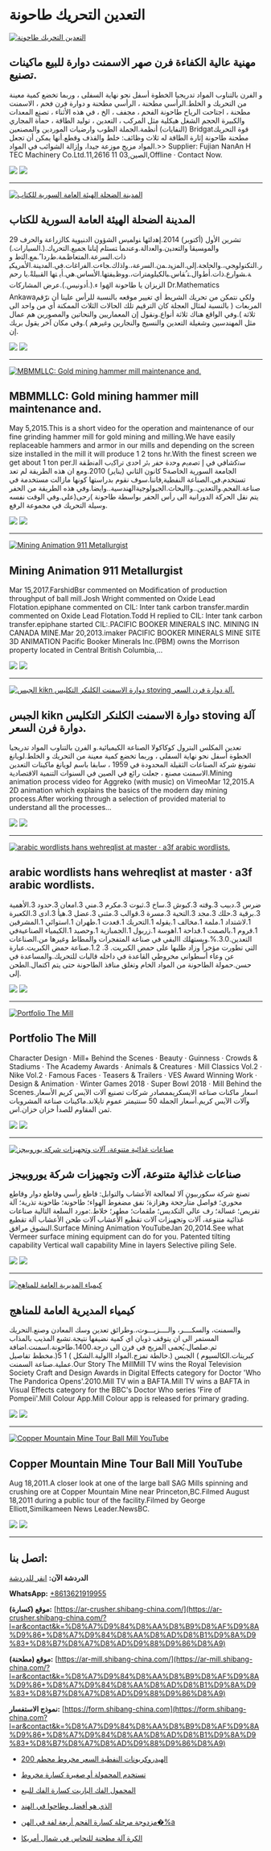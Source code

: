 # التعدين التحريك طاحونة

<a href="https://swt.shibang-china.com/?l=ar&img&k=%D8%A7%D9%84%D8%AA%D8%B9%D8%AF%D9%8A%D9%86+%D8%A7%D9%84%D8%AA%D8%AD%D8%B1%D9%8A%D9%83+%D8%B7%D8%A7%D8%AD%D9%88%D9%86%D8%A9" target="_blank">![التعدين التحريك طاحونة](http://static.shibang-china.com/all-800x300/432.jpg)</a>

## مهنية عالية الكفاءة فرن صهر الاسمنت دوارة للبيع ماكينات تصنيع.
و الفرن بالتناوب المواد تدريجيا الخطوة أسفل نحو نهاية السفلى ، وربما تخضع كمية معينة من التحريك و الخلط.الرأسي مطحنة ، الرأسي مطحنة و دوارة فرن فحم ، الاسمنت مطحنة ، اجتاحت الرياح طاحونة الفحم ، مجفف ، الخ ، في هذه الأثناء ، تصنع المعدات والكبيرة الحجم الشغل هيكلية مثل المركب ، التعدين ، توليد الطاقة ، حمأة المجاري (النفايات) أنظمة.الجملة الطوب وارضيات الموردين والمصنعين Bridgatقوة التحريك مطحنة طاحونة إثارة الطاقة له ثلاث وظائف: خلط والقذف وقطع.أنها يمكن أن تجعل المواد مزيج موزعة جيدا، وإزالة الشوائب في المواد.&gt;&gt; Supplier: Fujian NanAn H TEC Machinery Co.Ltd.الصين,03 11 11,2616,Offline &middot; Contact Now.


<a href="https://whatsapp.shibangsoft.com/WhatsApp.php" target="_blank" title="WhatsApp">![](http://static.shibang-china.com/icon/whatsapp.png)</a> <a href="https://swt.shibang-china.com/?l=ar&icon&k=%D8%A7%D9%84%D8%AA%D8%B9%D8%AF%D9%8A%D9%86+%D8%A7%D9%84%D8%AA%D8%AD%D8%B1%D9%8A%D9%83+%D8%B7%D8%A7%D8%AD%D9%88%D9%86%D8%A9" target="_blank">![](http://static.shibang-china.com/icon/chat-ar.png)</a>

---

<a href="https://swt.shibang-china.com/?l=ar&img&k=%D8%A7%D9%84%D8%AA%D8%B9%D8%AF%D9%8A%D9%86+%D8%A7%D9%84%D8%AA%D8%AD%D8%B1%D9%8A%D9%83+%D8%B7%D8%A7%D8%AD%D9%88%D9%86%D8%A9" target="_blank">![المدينة الضحلة الهيئة العامة السورية للكتاب](http://static.shibang-china.com/all-800x300/1321.jpg)</a>

## المدينة الضحلة الهيئة العامة السورية للكتاب
29 تشرين الأول (أكتوبر) 2014.ﺇﻫﺩﺍﺌﻬﺎ ﻨﻭﺍﻤﻴﺱ ﺍﻟﺸﺅﻭﻥ ﺍﻟﺩﻨﻴﻭﻴﺔ ﻜﺎﻟﺯﺭﺍﻋﺔ ﻭﺍﻟﺤﺭﻑ ﻭﺍﻟﻤﻭﺴﻴﻘﺎ ﻭﺍﻟﺘﻌﺩﻴﻥ.ﻭﺍﻟﻌﺩﺍﻟﺔ.ﻭﻋﻨﺩﻤﺎ ﺘﺴﺘﻠﻡ ﺇﻨﺎﻨﺎ ﺠﻤﻴﻊ.ﺍﻟﺘﺤﺭﻴﻙ.(.ﺍﻟﺴﻴﺎﺭﺍﺕ.) ﺫﺍﺕ.ﺍﻟﺴﺭﻋﺔ.ﺍﻟﻤﺘﻌﺎﻅﻤﺔ.ﻁﺭﺩﺍﹰ.ﻤﻊ.ﺍﻟﺘﻁ ﻭ ﺭ.ﺍﻟﺘﻜﻨﻭﻟﻭﺠﻲ،.ﻭﺍﻟﺤﺎﺠﺔ.ﺇﻟﻰ.ﺍﻟﻤﺯﻴﺩ.ﻤﻥ.ﺍﻟﺴﺭﻋﺔ،.ﻭﻟﺫﻟﻙ.ﺠﺎﺀﺕ.ﺍﻟﻔﺭﺍﻏﺎﺕ.ﻓﻲ.ﺍﻟﻤﺩﻴﻨﺔ.ﺍﻷﻤﺭﻴﻜﻴﺔ.ﺸﻭﺍﺭﻉ.ﺫﺍﺕ.ﺃﻁﻭﺍل.ﺘﹸﻘﺎﺱ.ﺒﺎﻟﻜﻴﻠﻭﻤﺘﺭﺍﺕ،.ﻭﻭﻅﻴﻔﺘﻬﺎ.ﺍﻷﺴﺎﺱ.ﻫﻲ.ﺃﻳ ﺘﻬﺎ ﺍﻟﻘﺒﻴﻠﺔْ.ﻳﺎ ﺭﺣﻢ ﺍﻟﺰﻳﺰﺍﻥ ﻳﺎ ﻃﺎﺣﻮﻧﺔ ﺍﳍﻮﺍ ﺀ.(.ﺃﺩﻭﻧﻴﺲ.).عرض المشاركات Dr.Mathematics Ankawaولكي نتمكن من تحريك الشريط أي تغيير موقعه بالنسبة للرأس علينا أن نرّقم المربعات ( بالنسبة لمثال العجلة كان الترقيم تلك الحالات الثلاث الممكنة أي من واحد الى ثلاثة ).وفي الواقع هناك ثلاثة أنواع.ونقول إن المعماريين والنحاتين والمصورين هم عمال مثل المهندسين وشغيلة التعدين والنسيج والنجارين وغيرهم ).وفي مكان آخر يقول بريك إن.


<a href="https://whatsapp.shibangsoft.com/WhatsApp.php" target="_blank" title="WhatsApp">![](http://static.shibang-china.com/icon/whatsapp.png)</a> <a href="https://swt.shibang-china.com/?l=ar&icon&k=%D8%A7%D9%84%D8%AA%D8%B9%D8%AF%D9%8A%D9%86+%D8%A7%D9%84%D8%AA%D8%AD%D8%B1%D9%8A%D9%83+%D8%B7%D8%A7%D8%AD%D9%88%D9%86%D8%A9" target="_blank">![](http://static.shibang-china.com/icon/chat-ar.png)</a>

---

<a href="https://swt.shibang-china.com/?l=ar&img&k=%D8%A7%D9%84%D8%AA%D8%B9%D8%AF%D9%8A%D9%86+%D8%A7%D9%84%D8%AA%D8%AD%D8%B1%D9%8A%D9%83+%D8%B7%D8%A7%D8%AD%D9%88%D9%86%D8%A9" target="_blank">![MBMMLLC: Gold mining hammer mill maintenance and.](http://static.shibang-china.com/all-800x300/795.jpg)</a>

## MBMMLLC: Gold mining hammer mill maintenance and.
May 5,2015.This is a short video for the operation and maintenance of our fine grinding hammer mill for gold mining and milling.We have easily replaceable hammers and armor in our mills and depending on the screen size installed in the mill it will produce 1 2 tons hr.With the finest screen we get about 1 ton per.ﺳﺗﮐﺷﺎﻓﻲ ﻓﻲ إ ﺗﺻﻣﯾم وﺣدة ﺣﻔر ﺑﺋر اﺣدى ﺗراﮐﯾب اﻟﻣﻧطﻘﺔ اﻟ الجامعة السورية الخاصة5 كانون الثاني (يناير) 2010.ومع ان هذه الطريقة لم تعد تستخدم.في.الصناعة النفطية,فاننا.سوف نقوم بدراستها كونها مازالت مستخدمة في صناعة.الفحم.والتعدين..واالبحاث.الجيولوجيةالهندسية..وايضا.وفي هذه الطريقة من الحفر يتم نقل الحركة الدورانية الى رأس الحفر بواسطة طاحونة )رحى(على.وفي الوقت نفسه وسيلة التحريك في مجموعة الرفع.


<a href="https://whatsapp.shibangsoft.com/WhatsApp.php" target="_blank" title="WhatsApp">![](http://static.shibang-china.com/icon/whatsapp.png)</a> <a href="https://swt.shibang-china.com/?l=ar&icon&k=%D8%A7%D9%84%D8%AA%D8%B9%D8%AF%D9%8A%D9%86+%D8%A7%D9%84%D8%AA%D8%AD%D8%B1%D9%8A%D9%83+%D8%B7%D8%A7%D8%AD%D9%88%D9%86%D8%A9" target="_blank">![](http://static.shibang-china.com/icon/chat-ar.png)</a>

---

<a href="https://swt.shibang-china.com/?l=ar&img&k=%D8%A7%D9%84%D8%AA%D8%B9%D8%AF%D9%8A%D9%86+%D8%A7%D9%84%D8%AA%D8%AD%D8%B1%D9%8A%D9%83+%D8%B7%D8%A7%D8%AD%D9%88%D9%86%D8%A9" target="_blank">![Mining Animation 911 Metallurgist](http://static.shibang-china.com/all-800x300/345.jpg)</a>

## Mining Animation 911 Metallurgist
Mar 15,2017.FarshidBsr commented on Modification of production throughput of ball mill.Josh Wright commented on Oxide Lead Flotation.epiphane commented on CIL: Inter tank carbon transfer.mardin commented on Oxide Lead Flotation.Todd H replied to CIL: Inter tank carbon transfer.epiphane started CIL:.PACIFIC BOOKER MINERALS INC. MINING IN CANADA MINE.Mar 20,2013.imaker PACIFIC BOOKER MINERALS MINE SITE 3D ANIMATION Pacific Booker Minerals Inc.(PBM) owns the Morrison property located in Central British Columbia,…


<a href="https://whatsapp.shibangsoft.com/WhatsApp.php" target="_blank" title="WhatsApp">![](http://static.shibang-china.com/icon/whatsapp.png)</a> <a href="https://swt.shibang-china.com/?l=ar&icon&k=%D8%A7%D9%84%D8%AA%D8%B9%D8%AF%D9%8A%D9%86+%D8%A7%D9%84%D8%AA%D8%AD%D8%B1%D9%8A%D9%83+%D8%B7%D8%A7%D8%AD%D9%88%D9%86%D8%A9" target="_blank">![](http://static.shibang-china.com/icon/chat-ar.png)</a>

---

<a href="https://swt.shibang-china.com/?l=ar&img&k=%D8%A7%D9%84%D8%AA%D8%B9%D8%AF%D9%8A%D9%86+%D8%A7%D9%84%D8%AA%D8%AD%D8%B1%D9%8A%D9%83+%D8%B7%D8%A7%D8%AD%D9%88%D9%86%D8%A9" target="_blank">![الجبس kikn دوارة الاسمنت الكلنكر التكليس stoving آلة دوارة فرن السعر.](http://static.shibang-china.com/all-800x300/1208.jpg)</a>

## الجبس kikn دوارة الاسمنت الكلنكر التكليس stoving آلة دوارة فرن السعر.
تعدين المكلس البترول كوكاكولا الصناعة الكيميائية.و الفرن بالتناوب المواد تدريجيا الخطوة أسفل نحو نهاية السفلى ، وربما تخضع كمية معينة من التحريك و الخلط.لويانغ تشونغ شركة الصناعات الثقيلة المحدودة في 1959 ، سابقا باسم لويانغ ماكينات التعدين الاسمنت مصنع ، جعلت رائع في الصين في السنوات التنمية الاقتصادية.Mining animation process video for Aggreko (with music) on VimeoMar 12,2015.A 2D animation which explains the basics of the modern day mining process.After working through a selection of provided material to understand all the processes…


<a href="https://whatsapp.shibangsoft.com/WhatsApp.php" target="_blank" title="WhatsApp">![](http://static.shibang-china.com/icon/whatsapp.png)</a> <a href="https://swt.shibang-china.com/?l=ar&icon&k=%D8%A7%D9%84%D8%AA%D8%B9%D8%AF%D9%8A%D9%86+%D8%A7%D9%84%D8%AA%D8%AD%D8%B1%D9%8A%D9%83+%D8%B7%D8%A7%D8%AD%D9%88%D9%86%D8%A9" target="_blank">![](http://static.shibang-china.com/icon/chat-ar.png)</a>

---

<a href="https://swt.shibang-china.com/?l=ar&img&k=%D8%A7%D9%84%D8%AA%D8%B9%D8%AF%D9%8A%D9%86+%D8%A7%D9%84%D8%AA%D8%AD%D8%B1%D9%8A%D9%83+%D8%B7%D8%A7%D8%AD%D9%88%D9%86%D8%A9" target="_blank">![arabic wordlists hans wehreqlist at master · a3f arabic wordlists.](http://static.shibang-china.com/all-800x300/1195.jpg)</a>

## arabic wordlists hans wehreqlist at master · a3f arabic wordlists.
ضرس 3.دبيب 3.وقته 3.كبوش 3.ساخ 3.ثبوت 3.مكرم 3.مني 3.امعان 3.حدود 3.الأھمية 3.برقية 3.حلك 3.مجد 3.التحية 3.مسرة 3.قوالب 3.مثنى 3.عضل 3.ھيأ 3.ادى 3.الكعبرة 1.لاشتداد 1.ملمة 1.مخالف 1.يقوله 1.التحريك 1.قعدت 1.طھران 1.استوائي 1.المشرقين 1.قروم 1.بالصمت 1.فداحة 1.اھوسة 1.زربول 1.الجمبازية 1.وحصيد 1.الكيمياء الصناعيةفي التعدين.3.0.%.ويستهلك االبقي في صناعة المتفجرات والمطاط وغيرها من.الصناعات التي تطورت مؤخراً وزاد طلبها على حمض الكبريت. 3. 1.2.صناعة حمض الكبريت.عبارة عن وعاء أسطواني مخروطي القاعدة في داخله قالبات للتحريك.والمساعدة في حسن.حمولة الطاحونة من المواد الخام وتغلق منافذ الطاحونة حتى يتم اكتمال.الطحن إلى.


<a href="https://whatsapp.shibangsoft.com/WhatsApp.php" target="_blank" title="WhatsApp">![](http://static.shibang-china.com/icon/whatsapp.png)</a> <a href="https://swt.shibang-china.com/?l=ar&icon&k=%D8%A7%D9%84%D8%AA%D8%B9%D8%AF%D9%8A%D9%86+%D8%A7%D9%84%D8%AA%D8%AD%D8%B1%D9%8A%D9%83+%D8%B7%D8%A7%D8%AD%D9%88%D9%86%D8%A9" target="_blank">![](http://static.shibang-china.com/icon/chat-ar.png)</a>

---

<a href="https://swt.shibang-china.com/?l=ar&img&k=%D8%A7%D9%84%D8%AA%D8%B9%D8%AF%D9%8A%D9%86+%D8%A7%D9%84%D8%AA%D8%AD%D8%B1%D9%8A%D9%83+%D8%B7%D8%A7%D8%AD%D9%88%D9%86%D8%A9" target="_blank">![Portfolio The Mill](http://static.shibang-china.com/all-800x300/1338.jpg)</a>

## Portfolio The Mill
Character Design &middot; Mill+ Behind the Scenes &middot; Beauty &middot; Guinness &middot; Crowds &amp; Stadiums &middot; The Academy Awards &middot; Animals &amp; Creatures &middot; Mill Classics Vol.2 &middot; Nike Vol.2 &middot; Famous Faces &middot; Teasers &amp; Trailers &middot; VES Award Winning Work &middot; Design &amp; Animation &middot; Winter Games 2018 &middot; Super Bowl 2018 &middot; Mill Behind the Scenes.اسعار ماكنات صناعه الايسكريممصادر شركات تصنيع آلات الآيس كريم الأسعار وآلات الآيس كريم.أسعار الجملة 50 سنتيمتر عموم تايلاند.ماكينات صناعة المشروبات ثمن المقاوم للصدأ خزان خزان.اس.


<a href="https://whatsapp.shibangsoft.com/WhatsApp.php" target="_blank" title="WhatsApp">![](http://static.shibang-china.com/icon/whatsapp.png)</a> <a href="https://swt.shibang-china.com/?l=ar&icon&k=%D8%A7%D9%84%D8%AA%D8%B9%D8%AF%D9%8A%D9%86+%D8%A7%D9%84%D8%AA%D8%AD%D8%B1%D9%8A%D9%83+%D8%B7%D8%A7%D8%AD%D9%88%D9%86%D8%A9" target="_blank">![](http://static.shibang-china.com/icon/chat-ar.png)</a>

---

<a href="https://swt.shibang-china.com/?l=ar&img&k=%D8%A7%D9%84%D8%AA%D8%B9%D8%AF%D9%8A%D9%86+%D8%A7%D9%84%D8%AA%D8%AD%D8%B1%D9%8A%D9%83+%D8%B7%D8%A7%D8%AD%D9%88%D9%86%D8%A9" target="_blank">![صناعات غذائية متنوعة، آلات وتجهيزات شركة يوروبيجز](http://static.shibang-china.com/all-800x300/1372.jpg)</a>

## صناعات غذائية متنوعة، آلات وتجهيزات شركة يوروبيجز
تصنع شركة سكوربيون آلا لمعالجة الأعشاب والتوابل: قاطع رأسي وقاطع دوار وقاطع محوري؛ فواصل متأرجحة وهزازة؛ نفق مضغوط الهواء؛ طاحونة؛ طاحونة تذرية؛ آلة تقريص؛ غسالة؛ رف عالي التكديس؛ ملقمات؛ مطهر؛ خلاط.:مورد السلعة التالية صناعات غذائية متنوعة، آلات وتجهيزات آلات تقطيع الأعشاب آلات طحن الأعشاب ألة تقطيع النشوق مرافق.Surface Mining Animation YouTubeJan 20,2014.See what Vermeer surface mining equipment can do for you. Patented tilting capability Vertical wall capability Mine in layers Selective piling Sele.


<a href="https://whatsapp.shibangsoft.com/WhatsApp.php" target="_blank" title="WhatsApp">![](http://static.shibang-china.com/icon/whatsapp.png)</a> <a href="https://swt.shibang-china.com/?l=ar&icon&k=%D8%A7%D9%84%D8%AA%D8%B9%D8%AF%D9%8A%D9%86+%D8%A7%D9%84%D8%AA%D8%AD%D8%B1%D9%8A%D9%83+%D8%B7%D8%A7%D8%AD%D9%88%D9%86%D8%A9" target="_blank">![](http://static.shibang-china.com/icon/chat-ar.png)</a>

---

<a href="https://swt.shibang-china.com/?l=ar&img&k=%D8%A7%D9%84%D8%AA%D8%B9%D8%AF%D9%8A%D9%86+%D8%A7%D9%84%D8%AA%D8%AD%D8%B1%D9%8A%D9%83+%D8%B7%D8%A7%D8%AD%D9%88%D9%86%D8%A9" target="_blank">![كيمياء المديرية العامة للمناهج](http://static.shibang-china.com/all-800x300/356.jpg)</a>

## كيمياء المديرية العامة للمناهج
والسمنت، والسكــــر، والــــزيـــوت،.وطرائق تعدين وسك المعادن وصنع.التحريك المستمر الى ان يتوقف ذوبان اي كمية نضيفها نتيجة.تشبع المذيب بالمذاب ثم.صلصال.يُحمى المزيج في فرن الى درجة.1400.طاحونة.اسمنت.اضافة كبريتات.الكالسيوم ) الجبس (.خالطة تمزج.المواد االولية.الشكل ) 1 5(.مخطط تفاصيل عملية.صناعة السمنت.Our Story The MillMill TV wins the Royal Television Society Craft and Design Awards in Digital Effects category for Doctor &#39;Who The Pandorica Opens&#39;.2010.Mill TV win a BAFTA.Mill TV wins a BAFTA in Visual Effects category for the BBC&#39;s Doctor Who series &#39;Fire of Pompeii&#39;.Mill Colour App.Mill Colour app is released for primary grading.


<a href="https://whatsapp.shibangsoft.com/WhatsApp.php" target="_blank" title="WhatsApp">![](http://static.shibang-china.com/icon/whatsapp.png)</a> <a href="https://swt.shibang-china.com/?l=ar&icon&k=%D8%A7%D9%84%D8%AA%D8%B9%D8%AF%D9%8A%D9%86+%D8%A7%D9%84%D8%AA%D8%AD%D8%B1%D9%8A%D9%83+%D8%B7%D8%A7%D8%AD%D9%88%D9%86%D8%A9" target="_blank">![](http://static.shibang-china.com/icon/chat-ar.png)</a>

---

<a href="https://swt.shibang-china.com/?l=ar&img&k=%D8%A7%D9%84%D8%AA%D8%B9%D8%AF%D9%8A%D9%86+%D8%A7%D9%84%D8%AA%D8%AD%D8%B1%D9%8A%D9%83+%D8%B7%D8%A7%D8%AD%D9%88%D9%86%D8%A9" target="_blank">![Copper Mountain Mine Tour Ball Mill YouTube](http://static.shibang-china.com/all-800x300/524.jpg)</a>

## Copper Mountain Mine Tour Ball Mill YouTube
Aug 18,2011.A closer look at one of the large ball SAG Mills spinning and crushing ore at Copper Mountain Mine near Princeton,BC.Filmed August 18,2011 during a public tour of the facility.Filmed by George Elliott,Similkameen News Leader.NewsBC.

<a href="https://whatsapp.shibangsoft.com/WhatsApp.php" target="_blank" title="WhatsApp">![](http://static.shibang-china.com/icon/whatsapp.png)</a> <a href="https://swt.shibang-china.com/?l=ar&icon&k=%D8%A7%D9%84%D8%AA%D8%B9%D8%AF%D9%8A%D9%86+%D8%A7%D9%84%D8%AA%D8%AD%D8%B1%D9%8A%D9%83+%D8%B7%D8%A7%D8%AD%D9%88%D9%86%D8%A9" target="_blank">![](http://static.shibang-china.com/icon/chat-ar.png)</a>

---
## اتصل بنا:

**الدردشة الآن:** [انقر للدردشة](https://swt.shibang-china.com?l=ar&contact&k=%D8%A7%D9%84%D8%AA%D8%B9%D8%AF%D9%8A%D9%86+%D8%A7%D9%84%D8%AA%D8%AD%D8%B1%D9%8A%D9%83+%D8%B7%D8%A7%D8%AD%D9%88%D9%86%D8%A9)

**WhatsApp:**  [+8613621919955](https://whatsapp.shibangsoft.com/WhatsApp.php)

**موقع (كسارة):** [https://ar-crusher.shibang-china.com/](https://ar-crusher.shibang-china.com/?l=ar&contact&k=%D8%A7%D9%84%D8%AA%D8%B9%D8%AF%D9%8A%D9%86+%D8%A7%D9%84%D8%AA%D8%AD%D8%B1%D9%8A%D9%83+%D8%B7%D8%A7%D8%AD%D9%88%D9%86%D8%A9)

**موقع (مطحنة):** [https://ar-mill.shibang-china.com/](https://ar-mill.shibang-china.com/?l=ar&contact&k=%D8%A7%D9%84%D8%AA%D8%B9%D8%AF%D9%8A%D9%86+%D8%A7%D9%84%D8%AA%D8%AD%D8%B1%D9%8A%D9%83+%D8%B7%D8%A7%D8%AD%D9%88%D9%86%D8%A9)

**نموذج الاستفسار:** [https://form.shibang-china.com](https://form.shibang-china.com?l=ar&contact&k=%D8%A7%D9%84%D8%AA%D8%B9%D8%AF%D9%8A%D9%86+%D8%A7%D9%84%D8%AA%D8%AD%D8%B1%D9%8A%D9%83+%D8%B7%D8%A7%D8%AD%D9%88%D9%86%D8%A9)

* [200 الهيدروكربونات النفطية السعر مخروط محطم](../27/200%20%D8%A7%D9%84%D9%87%D9%8A%D8%AF%D8%B1%D9%88%D9%83%D8%B1%D8%A8%D9%88%D9%86%D8%A7%D8%AA%20%D8%A7%D9%84%D9%86%D9%81%D8%B7%D9%8A%D8%A9%20%D8%A7%D9%84%D8%B3%D8%B9%D8%B1%20%D9%85%D8%AE%D8%B1%D9%88%D8%B7%20%D9%85%D8%AD%D8%B7%D9%85.md)

* [تستخدم المحمولة أو صغيرة كسارة مخروط](../26/%D8%AA%D8%B3%D8%AA%D8%AE%D8%AF%D9%85%20%D8%A7%D9%84%D9%85%D8%AD%D9%85%D9%88%D9%84%D8%A9%20%D8%A3%D9%88%20%D8%B5%D8%BA%D9%8A%D8%B1%D8%A9%20%D9%83%D8%B3%D8%A7%D8%B1%D8%A9%20%D9%85%D8%AE%D8%B1%D9%88%D8%B7.md)

* [المحمول الفك الباريت كسارة الفك للبيع](../30/%D8%A7%D9%84%D9%85%D8%AD%D9%85%D9%88%D9%84%20%D8%A7%D9%84%D9%81%D9%83%20%D8%A7%D9%84%D8%A8%D8%A7%D8%B1%D9%8A%D8%AA%20%D9%83%D8%B3%D8%A7%D8%B1%D8%A9%20%D8%A7%D9%84%D9%81%D9%83%20%D9%84%D9%84%D8%A8%D9%8A%D8%B9.md)

* [الذي هو أفضل وطاحوا في الهند](../29/%D8%A7%D9%84%D8%B0%D9%8A%20%D9%87%D9%88%20%D8%A3%D9%81%D8%B6%D9%84%20%D9%88%D8%B7%D8%A7%D8%AD%D9%88%D8%A7%20%D9%81%D9%8A%20%D8%A7%D9%84%D9%87%D9%86%D8%AF.md)

* [مزدوجة مرحلة كسارة الفحم أربعة لفة في الهن�%a](../27/%D9%85%D8%B2%D8%AF%D9%88%D8%AC%D8%A9%20%D9%85%D8%B1%D8%AD%D9%84%D8%A9%20%D9%83%D8%B3%D8%A7%D8%B1%D8%A9%20%D8%A7%D9%84%D9%81%D8%AD%D9%85%20%D8%A3%D8%B1%D8%A8%D8%B9%D8%A9%20%D9%84%D9%81%D8%A9%20%D9%81%D9%8A%20%D8%A7%D9%84%D9%87%D9%86%EF%BF%BD%25a.md)

* [الكرة آلة مطحنة للنحاس في شمال أمريكا](../29/%D8%A7%D9%84%D9%83%D8%B1%D8%A9%20%D8%A2%D9%84%D8%A9%20%D9%85%D8%B7%D8%AD%D9%86%D8%A9%20%D9%84%D9%84%D9%86%D8%AD%D8%A7%D8%B3%20%D9%81%D9%8A%20%D8%B4%D9%85%D8%A7%D9%84%20%D8%A3%D9%85%D8%B1%D9%8A%D9%83%D8%A7.md)